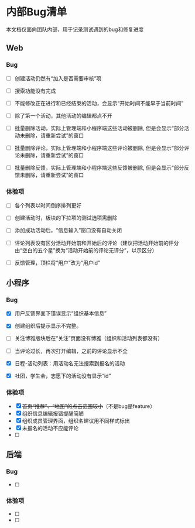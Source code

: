 # 内部Bug清单

本文档仅面向团队内部，用于记录测试遇到的bug和修复进度



## Web

### Bug

- [ ] 创建活动仍然有“加入是否需要审核”项
- [ ] 搜索功能没有完成
- [ ] 不能修改正在进行和已经结束的活动，会显示“开始时间不能早于当前时间”
- [ ] 除了第一个活动，其他活动的编辑都点不开
- [ ] 批量删除活动，实际上管理端和小程序端这些活动被删除, 但是会显示“部分活动未删除，请重新尝试”的窗口
- [ ] 批量删除评论，实际上管理端和小程序端这些评论被删除, 但是会显示“部分评论未删除，请重新尝试”的窗口
- [ ] 批量删除反馈，实际上管理端和小程序端这些反馈被删除, 但是会显示“部分反馈未删除，请重新尝试”的窗口



### 体验项

- [ ] 各个列表以时间倒序排列更好
- [ ] 创建活动时，板块的下拉项的测试选项需删除
- [ ] 添加成功活动后，“信息输入”窗口没有自动关闭
- [ ] 评论列表没有区分活动开始前和开始后的评论（建议把活动开始前的评分由“空白的五个星”换为“活动开始前的评论无评分”，以示区分）
- [ ] 反馈管理，顶栏将“用户”改为“用户id”



## 小程序

### Bug

- [x] 用户反馈界面下错误显示“组织基本信息”
- [x] 创建组织后提示显示不完整。
- [ ] 关注博雅版块后在“关注”页面没有博雅（组织和活动列表都没有）
- [ ] 当评论过长，再次打开编辑，之前的评论显示不全
- [x] 日程-活动列表：用活动名无法搜索到报名的活动
- [x] 社团，学生会，志愿下的活动没有显示“id”



### 体验项

- [x] ~~首页“推荐”、“地图”的点击范围较小~~（不是bug是feature）
- [x] 组织信息编辑报错提醒简陋
- [x] 组织成员管理界面，组织名建议用不同样式标出
- [x] 未报名的活动不应能评论
- [ ] 



## 后端

### Bug

- [ ] 



### 体验项

- [ ] 
- [ ] 


